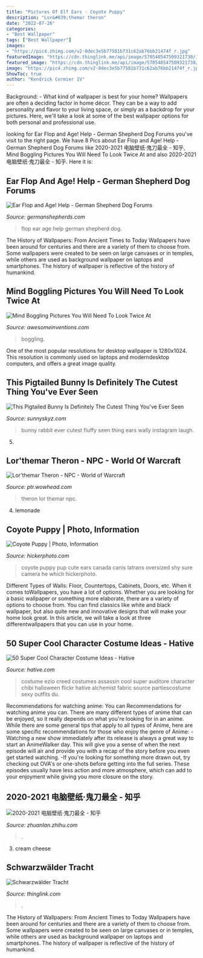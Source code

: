 ```yaml
---
title: "Pictures Of Elf Ears - Coyote Puppy"
description: "Lor&#039;themar theron"
date: "2022-07-26"
categories:
- "Best Wallpaper"
tags: ["Best Wallpaper"]
images:
- "https://pic4.zhimg.com/v2-0dec3e5b77581b731c62ab76bb21474f_r.jpg"
featuredImage: "https://cdn.thinglink.me/api/image/570540547509321730/1024/10/scaletowidth/0/0/1/1/false/true?wait=true"
featured_image: "https://cdn.thinglink.me/api/image/570540547509321730/1024/10/scaletowidth/0/0/1/1/false/true?wait=true"
image: "https://pic4.zhimg.com/v2-0dec3e5b77581b731c62ab76bb21474f_r.jpg"
ShowToc: true
author: "Kendrick Cormier IV"
---
```



Background: - What kind of wallpaper is best for your home?
Wallpapers are often a deciding factor in home décor. They can be a way to add personality and flavor to your living space, or simply as a backdrop for your pictures. Here, we'll take a look at some of the best wallpaper options for both personal and professional use.

	

		
looking for Ear Flop and Age! Help - German Shepherd Dog Forums you've visit to the right page. We have 8 Pics about Ear Flop and Age! Help - German Shepherd Dog Forums like 2020-2021 电脑壁纸·鬼刀最全 - 知乎, Mind Boggling Pictures You Will Need To Look Twice At and also 2020-2021 电脑壁纸·鬼刀最全 - 知乎. Here it is:
		
    
## Ear Flop And Age! Help - German Shepherd Dog Forums

<img loading=lazy src="https://www.germanshepherds.com/forum/attachments/general-puppy-stuff/20179d1346137252-ear-flop-age-help-img_2930.jpg" onerror="this.onerror=null;this.src='https://tse4.mm.bing.net/th?id=OIP.5P4OUeJGurYxO7uKMgTJkAHaJ4&amp;pid=15.1';" alt="Ear Flop and Age! Help - German Shepherd Dog Forums">

_Source: germanshepherds.com_

>flop ear age help german shepherd dog. 

	

The History of Wallpapers: From Ancient Times to Today
Wallpapers have been around for centuries and there are a variety of them to choose from. Some wallpapers were created to be seen on large canvases or in temples, while others are used as background wallpaper on laptops and smartphones. The history of wallpaper is reflective of the history of humankind.

    
## Mind Boggling Pictures You Will Need To Look Twice At

<img loading=lazy src="http://www.awesomeinventions.com/wp-content/uploads/2017/06/Mind-Boggling-Pictures-narrow-head-no-ears.jpg" onerror="this.onerror=null;this.src='https://tse2.mm.bing.net/th?id=OIP.MYSuqCrUjEdODhzYn8XkXgHaKh&amp;pid=15.1';" alt="Mind Boggling Pictures You Will Need To Look Twice At">

_Source: awesomeinventions.com_

>boggling. 

	

One of the most popular resolutions for desktop wallpaper is 1280x1024. This resolution is commonly used on laptops and moderndesktop computers, and offers a great image quality.

    
## This Pigtailed Bunny Is Definitely The Cutest Thing You&#039;ve Ever Seen

<img loading=lazy src="https://www.sunnyskyz.com/uploads/2015/06/rlhmo-bunny5.jpg" onerror="this.onerror=null;this.src='https://tse1.mm.bing.net/th?id=OIP.VrzQiL5N7_w87zESn3nDQgHaHa&amp;pid=15.1';" alt="This Pigtailed Bunny Is Definitely The Cutest Thing You&#039;ve Ever Seen">

_Source: sunnyskyz.com_

>bunny rabbit ever cutest fluffy seen thing ears wally instagram laugh. 

	

5.

    
## Lor&#039;themar Theron - NPC - World Of Warcraft

<img loading=lazy src="https://wow.zamimg.com/uploads/screenshots/normal/993062-lorthemar-theron.jpg" onerror="this.onerror=null;this.src='https://tse3.mm.bing.net/th?id=OIP.19ouVe3BgmUAvJGnW35v0gHaOC&amp;pid=15.1';" alt="Lor&#039;themar Theron - NPC - World of Warcraft">

_Source: ptr.wowhead.com_

>theron lor themar npc. 

	

4. lemonade 

    
## Coyote Puppy | Photo, Information

<img loading=lazy src="http://www.hickerphoto.com/images/500/coyote_puppy_sc74.jpg" onerror="this.onerror=null;this.src='https://tse3.mm.bing.net/th?id=OIP.hXtn_v2WPBud5tcL1fNN2QAAAA&amp;pid=15.1';" alt="Coyote Puppy | Photo, Information">

_Source: hickerphoto.com_

>coyote puppy pup cute ears canada canis latrans oversized shy sure camera he which hickerphoto. 

	

Different Types of Walls: Floor, Countertops, Cabinets, Doors, etc.
When it comes toWallpapers, you have a lot of options. Whether you are looking for a basic wallpaper or something more elaborate, there are a variety of options to choose from. You can find classics like white and black wallpaper, but also quite new and innovative designs that will make your home look great. In this article, we will take a look at three differentwallpapers that you can use in your home.

    
## 50 Super Cool Character Costume Ideas - Hative

<img loading=lazy src="https://hative.com/wp-content/uploads/2014/10/super-cool-costume-ideas/34-ezio-costume.jpg" onerror="this.onerror=null;this.src='https://tse2.mm.bing.net/th?id=OIP.1Ed13lbWFTyNVvBZ5fBPyAHaJ4&amp;pid=15.1';" alt="50 Super Cool Character Costume Ideas - Hative">

_Source: hative.com_

>costume ezio creed costumes assassin cool super auditore character chibi halloween flickr hative alchemist fabric source partiescostume sexy outfits du. 

	

Recommendations for watching anime: You can
Recommendations for watching anime you can. There are many different types of anime that can be enjoyed, so it really depends on what you're looking for in an anime. While there are some general tips that apply to all types of Anime, here are some specific recommendations for those who enjoy the genre of Anime: 
-Watching a new show immediately after its release is always a great way to start an AnimeWalker day. This will give you a sense of when the next episode will air and provide you with a recap of the story before you even get started watching. 
-If you're looking for something more drawn out, try checking out OVA's or one-shots before getting into the full series. These episodes usually have less action and more atmosphere, which can add to your enjoyment while giving you more closure on the story.

    
## 2020-2021 电脑壁纸·鬼刀最全 - 知乎

<img loading=lazy src="https://pic4.zhimg.com/v2-0dec3e5b77581b731c62ab76bb21474f_r.jpg" onerror="this.onerror=null;this.src='https://tse2.mm.bing.net/th?id=OIP.HPYHxARQMDAg6f-zH9TRhQHaEK&amp;pid=15.1';" alt="2020-2021 电脑壁纸·鬼刀最全 - 知乎">

_Source: zhuanlan.zhihu.com_

>. 

	

3. cream cheese 

    
## Schwarzwälder Tracht

<img loading=lazy src="https://cdn.thinglink.me/api/image/570540547509321730/1024/10/scaletowidth/0/0/1/1/false/true?wait=true" onerror="this.onerror=null;this.src='https://tse1.mm.bing.net/th?id=OIP.7fLBhh0VvwNcJe5LXFwCNgHaNW&amp;pid=15.1';" alt="Schwarzwälder Tracht">

_Source: thinglink.com_

>. 

	

The History of Wallpapers: From Ancient Times to Today
Wallpapers have been around for centuries and there are a variety of them to choose from. Some wallpapers were created to be seen on large canvases or in temples, while others are used as background wallpaper on laptops and smartphones. The history of wallpaper is reflective of the history of humankind.


